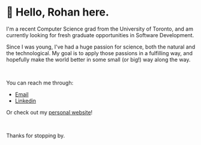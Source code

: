 # 👋 Hello, Rohan here.

I'm a recent Computer Science grad from the University of Toronto, and am currently looking for fresh graduate opportunities in Software Development.

Since I was young, I've had a huge passion for science, both the natural and the technological. My goal is to apply those passions in a fulfilling way, and hopefully make the world better in some small (or big!) way along the way.

<br>


You can reach me through:
- [Email](rohansahgal@hotmail.com)
- [Linkedin](https://www.linkedin.com/in/rohan-sahgal/)

Or check out my [personal website](https://rohan-sahgal.github.io)!

<br>

Thanks for stopping by.

<!---
rohan-sahgal/rohan-sahgal is a ✨ special ✨ repository because its `README.md` (this file) appears on your GitHub profile.
You can click the Preview link to take a look at your changes.
--->
